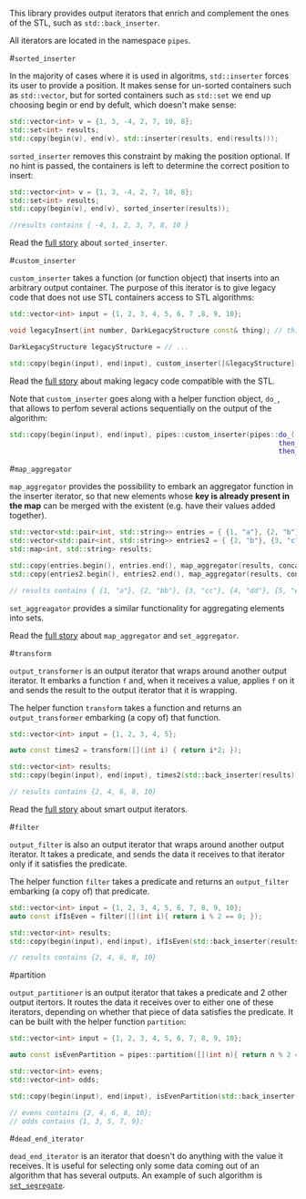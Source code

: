 This library provides output iterators that enrich and complement the ones of the STL, such as `std::back_inserter`.

All iterators are located in the namespace `pipes`.

#`sorted_inserter`

In the majority of cases where it is used in algoritms, `std::inserter` forces its user to provide a position. It makes sense for un-sorted containers such as `std::vector`, but for sorted containers such as `std::set` we end up choosing begin or end by defult, which doesn't make sense:

```cpp
std::vector<int> v = {1, 3, -4, 2, 7, 10, 8};
std::set<int> results;
std::copy(begin(v), end(v), std::inserter(results, end(results)));
```

`sorted_inserter` removes this constraint by making the position optional. If no hint is passed, the containers is left to determine the correct position to insert:

```cpp
std::vector<int> v = {1, 3, -4, 2, 7, 10, 8};
std::set<int> results;
std::copy(begin(v), end(v), sorted_inserter(results));

//results contains { -4, 1, 2, 3, 7, 8, 10 }
```
Read the [full story](https://www.pipescpp.com/2017/03/17/smart-iterators-for-inserting-into-sorted-container/) about `sorted_inserter`.

#`custom_inserter`

`custom_inserter` takes a function (or function object) that inserts into an arbitrary output container. The purpose of this iterator is to give legacy code that does not use STL containers access to STL algorithms:

```cpp
std::vector<int> input = {1, 2, 3, 4, 5, 6, 7 ,8, 9, 10};

void legacyInsert(int number, DarkLegacyStructure const& thing); // this function inserts into the old non-STL container

DarkLegacyStructure legacyStructure = // ...

std::copy(begin(input), end(input), custom_inserter([&legacyStructure](int number){ legacyInsert(number, legacyStructure); });
```

Read the [full story](https://www.pipescpp.com/2017/11/24/how-to-use-the-stl-in-legacy-code/) about making legacy code compatible with the STL.

Note that `custom_inserter` goes along with a helper function object, `do_`, that allows to perfom several actions sequentially on the output of the algorithm:
 
 ```cpp
 std::copy(begin(input), end(input), pipes::custom_inserter(pipes::do_([&](int i){ results1.push_back(i*2);}).
                                                                   then_([&](int i){ results2.push_back(i+1);}).
                                                                   then_([&](int i){ results3.push_back(-i);})));

 ```

#`map_aggregator`

`map_aggregator` provides the possibility to embark an aggregator function in the inserter iterator, so that new elements whose **key is already present in the map** can be merged with the existent (e.g. have their values added together).

```cpp
std::vector<std::pair<int, std::string>> entries = { {1, "a"}, {2, "b"}, {3, "c"}, {4, "d"} };
std::vector<std::pair<int, std::string>> entries2 = { {2, "b"}, {3, "c"}, {4, "d"}, {5, "e"} };
std::map<int, std::string> results;

std::copy(entries.begin(), entries.end(), map_aggregator(results, concatenateStrings));
std::copy(entries2.begin(), entries2.end(), map_aggregator(results, concatenateStrings));

// results contains { {1, "a"}, {2, "bb"}, {3, "cc"}, {4, "dd"}, {5, "e"} };
```

`set_aggreagator` provides a similar functionality for aggregating elements into sets.

Read the [full story](https://www.pipescpp.com/2017/03/21/smart-iterator-aggregating-new-elements-existing-ones-map-set/) about `map_aggregator` and `set_aggregator`.

#`transform`

`output_transformer` is an output iterator that wraps around another output iterator. It embarks a function `f` and, when it receives a value, applies `f` on it and sends the result to the output iterator that it is wrapping.

The helper function `transform` takes a function and returns an `output_transformer` embarking (a copy of) that function.

```cpp
std::vector<int> input = {1, 2, 3, 4, 5};

auto const times2 = transform([](int i) { return i*2; });

std::vector<int> results;
std::copy(begin(input), end(input), times2(std::back_inserter(results)));

// results contains {2, 4, 6, 8, 10}
```
Read the [full story](https://www.pipescpp.com/2017/11/28/output-iterator-adaptors-symmetry-range-adaptors/) about smart output iterators.

#`filter`

`output_filter` is also an output iterator that wraps around another output iterator. It takes a predicate, and sends the data it receives to that iterator only if it satisfies the predicate.

The helper function `filter` takes a predicate and returns an `output_filter` embarking (a copy of) that predicate.

```cpp
std::vector<int> input = {1, 2, 3, 4, 5, 6, 7, 8, 9, 10};
auto const ifIsEven = filter([](int i){ return i % 2 == 0; });

std::vector<int> results;
std::copy(begin(input), end(input), ifIsEven(std::back_inserter(results)));

// results contains {2, 4, 6, 8, 10}
```

#partition

`output_partitioner` is an output iterator that takes a predicate and 2 other output itertors. It routes the data it receives over to either one of these iterators, depending on whether that piece of data satisfies the predicate.
It can be built with the helper function `partition`:

```cpp
std::vector<int> input = {1, 2, 3, 4, 5, 6, 7, 8, 9, 10};

auto const isEvenPartition = pipes::partition([](int n){ return n % 2 == 0; });

std::vector<int> evens;
std::vector<int> odds;

std::copy(begin(input), end(input), isEvenPartition(std::back_inserter(evens), std::back_inserter(odds)));

// evens contains {2, 4, 6, 8, 10};
// odds contains {1, 3, 5, 7, 9};

```

#`dead_end_iterator`

`dead_end_iterator` is an iterator that doesn't do anything with the value it receives. It is useful for selecting only some data coming out of an algorithm that has several outputs.
An example of such algorithm is [`set_segregate`](https://github.com/joboccara/sets).
